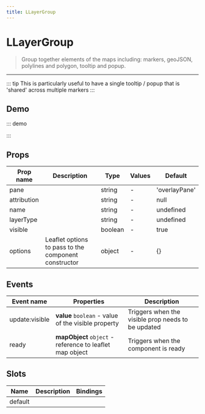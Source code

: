 ```yaml
---
title: LLayerGroup
---
```


# LLayerGroup

> Group together elements of the maps including: markers, geoJSON, polylines and polygon, tooltip and popup.

---

::: tip
This is particularly useful to have a single tooltip / popup that is 'shared' across multiple markers
:::

## Demo

::: demo
<template>
<l-map style="height: 350px" :zoom="zoom" :center="center">
<l-tile-layer :url="url"></l-tile-layer>
<l-layer-group ref="features">
<l-popup > <span> Yay I was opened by {{caller}}</span></l-popup>
</l-layer-group>
<l-marker :lat-lng="markerLatLng" @click="openPopUp(markerLatLng, 'marker')"></l-marker>
<l-circle
:lat-lng="circle.center"
:radius="circle.radius"
:color="circle.color"
@click="openPopUp(circle.center, 'circle')"
/>
</l-map>
</template>

<script>
import {LMap, LTileLayer, LLayerGroup, LPopup, LCircle, LMarker} from 'vue2-leaflet';

export default {
  components: {
    LMap,
    LTileLayer,
    LLayerGroup,
    LPopup,
    LCircle,
    LMarker
  },
  data () {
    return {
      url: 'https://{s}.tile.openstreetmap.org/{z}/{x}/{y}.png',
      zoom: 8,
      center: [47.313220, -1.319482],
      markerLatLng: [47.313220, -1.319482],
      caller: null,
      circle: {
        center: [47.413220, -1.0482],
        radius: 4500,
        color: 'red'
      }
    };
  },
  methods: {
    openPopUp (latLng, caller) {
      this.caller = caller;
      this.$refs.features.mapObject.openPopup(latLng);
    }
  }
}
</script>

:::

## Props

| Prop name   | Description                                          | Type    | Values | Default       |
| ----------- | ---------------------------------------------------- | ------- | ------ | ------------- |
| pane        |                                                      | string  | -      | 'overlayPane' |
| attribution |                                                      | string  | -      | null          |
| name        |                                                      | string  | -      | undefined     |
| layerType   |                                                      | string  | -      | undefined     |
| visible     |                                                      | boolean | -      | true          |
| options     | Leaflet options to pass to the component constructor | object  | -      | {}            |

## Events

| Event name     | Properties                                               | Description                                        |
| -------------- | -------------------------------------------------------- | -------------------------------------------------- |
| update:visible | **value** `boolean` - value of the visible property      | Triggers when the visible prop needs to be updated |
| ready          | **mapObject** `object` - reference to leaflet map object | Triggers when the component is ready               |

## Slots

| Name    | Description | Bindings |
| ------- | ----------- | -------- |
| default |             |          |
